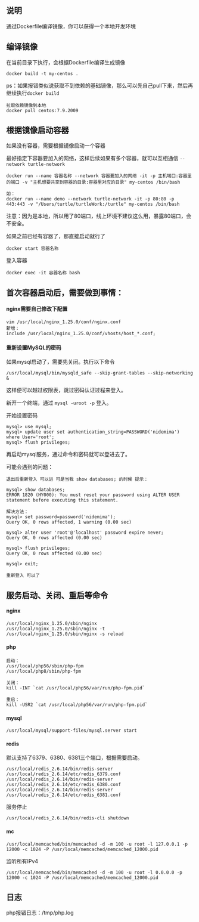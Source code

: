 ## 说明

通过Dockerfile编译镜像，你可以获得一个本地开发环境

## 编译镜像

在当前目录下执行，会根据Dockerfile编译生成镜像

```
docker build -t my-centos .
```

ps：如果报错类似说获取不到依赖的基础镜像，那么可以先自己pull下来，然后再继续执行```docker build```

```
拉取依赖镜像到本地
docker pull centos:7.9.2009
```

## 根据镜像启动容器

如果没有容器，需要根据镜像启动一个容器

最好指定下容器要加入的网络，这样后续如果有多个容器，就可以互相通信 ```--network turtle-network```

```
docker run --name 容器名称 --network 容器要加入的网络 -it -p 主机端口:容器里的端口 -v "主机想要共享到容器的目录:容器里对应的目录" my-centos /bin/bash

如：
docker run --name demo --network turtle-network -it -p 80:80 -p 443:443 -v "/Users/turtle/turtleWork:/turtle" my-centos /bin/bash
```

注意：因为是本地，所以用了80端口，线上环境不建议这么用，暴露80端口，会不安全。

如果之前已经有容器了，那直接启动就行了

```
docker start 容器名称
```

登入容器

```
docker exec -it 容器名称 bash
```

## 首次容器启动后，需要做到事情：

#### nginx需要自己修改下配置

```
vim /usr/local/nginx_1.25.0/conf/nginx.conf
新增：
include /usr/local/nginx_1.25.0/conf/vhosts/host_*.conf;
```

#### 重新设置MySQL的密码

如果mysql启动了，需要先关闭。执行以下命令

```
/usr/local/mysql/bin/mysqld_safe --skip-grant-tables --skip-networking &
```

这样便可以越过权限表，跳过密码认证过程来登入。

新开一个终端，通过 ```mysql -uroot -p``` 登入。

开始设置密码

```
mysql> use mysql;
mysql> update user set authentication_string=PASSWORD('nidemima') where User='root';
mysql> flush privileges;
```

再启动mysql服务，通过命令和密码就可以登进去了。

可能会遇到的问题：

```
退出后重新登入 可以进 可是当我 show databases; 的时候 提示：

mysql> show databases;
ERROR 1820 (HY000): You must reset your password using ALTER USER statement before executing this statement.

解决方法：
mysql> set password=password('nidemima');
Query OK, 0 rows affected, 1 warning (0.00 sec)

mysql> alter user 'root'@'localhost' password expire never;
Query OK, 0 rows affected (0.00 sec)

mysql> flush privileges;
Query OK, 0 rows affected (0.00 sec)

mysql> exit;

重新登入 可以了
```

## 服务启动、关闭、重启等命令

#### nginx

```
/usr/local/nginx_1.25.0/sbin/nginx
/usr/local/nginx_1.25.0/sbin/nginx -t
/usr/local/nginx_1.25.0/sbin/nginx -s reload
```

#### php

```
启动：
/usr/local/php56/sbin/php-fpm
/usr/local/php8/sbin/php-fpm

关闭：
kill -INT `cat /usr/local/php56/var/run/php-fpm.pid`

重启：
kill -USR2 `cat /usr/local/php56/var/run/php-fpm.pid`
```

#### mysql

```
/usr/local/mysql/support-files/mysql.server start
```

#### redis

默认支持了6379、6380、6381三个端口，根据需要启动。

```
/usr/local/redis_2.6.14/bin/redis-server /usr/local/redis_2.6.14/etc/redis_6379.conf
/usr/local/redis_2.6.14/bin/redis-server /usr/local/redis_2.6.14/etc/redis_6380.conf
/usr/local/redis_2.6.14/bin/redis-server /usr/local/redis_2.6.14/etc/redis_6381.conf
```

服务停止
```
/usr/local/redis_2.6.14/bin/redis-cli shutdown
```

#### mc

```
/usr/local/memcached/bin/memcached -d -m 100 -u root -l 127.0.0.1 -p 12000 -c 1024 -P /usr/local/memcached/memcached_12000.pid
```

监听所有IPv4
```
/usr/local/memcached/bin/memcached -d -m 100 -u root -l 0.0.0.0 -p 12000 -c 1024 -P /usr/local/memcached/memcached_12000.pid
```

## 日志

php报错日志：/tmp/php.log